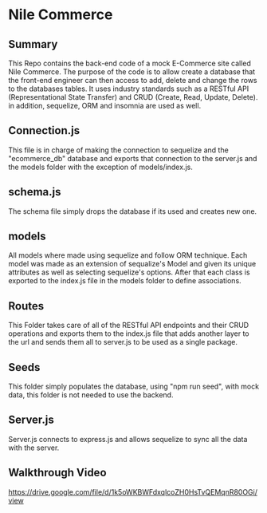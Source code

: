# Nile Commerce

## Summary
This Repo contains the back-end code of a mock E-Commerce site called Nile Commerce. The purpose of the code is to allow create a database that the front-end engineer can then access to add, delete and change the rows to the databases tables. It uses industry standards such as a RESTful API (Representational State Transfer) and CRUD (Create, Read, Update, Delete). in addition, sequelize, ORM and insomnia are used as well.

## Connection.js
This file is in charge of making the connection to sequelize and the "ecommerce_db" database and exports that connection to the server.js and the models folder with the exception of models/index.js.

## schema.js
The schema file simply drops the database if its used and creates new one.
## models
All models where made using sequelize and follow ORM technique. Each model was made as an extension of sequalize's Model and given its unique attributes as well as selecting sequelize's options. After that each class is exported to the index.js file in the models folder to define associations.

## Routes
This Folder takes care of all of the RESTful API endpoints and their CRUD operations and exports them to the index.js file that adds another layer to the url and sends them all to server.js to be used as a single package.

## Seeds
This folder simply populates the database, using "npm run seed", with mock data, this folder is not needed to use the backend.

## Server.js
Server.js connects to express.js and allows sequelize to sync all the data with the server.
## Walkthrough Video
https://drive.google.com/file/d/1k5oWKBWFdxqlcoZH0HsTvQEMqnR80OGi/view